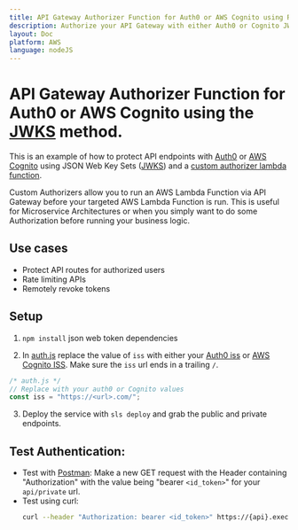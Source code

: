 ```yaml
---
title: API Gateway Authorizer Function for Auth0 or AWS Cognito using RS256 JSON Web Key Sets tokens.
description: Authorize your API Gateway with either Auth0 or Cognito JWKS RS256 tokens.
layout: Doc
platform: AWS
language: nodeJS
---
```

# API Gateway Authorizer Function for Auth0 or AWS Cognito using the [JWKS](https://auth0.com/docs/jwks) method.

This is an example of how to protect API endpoints with [Auth0](https://auth0.com/) or [AWS Cognito](https://aws.amazon.com/cognito/) using JSON Web Key Sets ([JWKS](https://auth0.com/docs/jwks)) and a [custom authorizer lambda function](https://serverless.com/framework/docs/providers/aws/events/apigateway#http-endpoints-with-custom-authorizers).

Custom Authorizers allow you to run an AWS Lambda Function via API Gateway before your targeted AWS Lambda Function is run. This is useful for Microservice Architectures or when you simply want to do some Authorization before running your business logic.


## Use cases

- Protect API routes for authorized users
- Rate limiting APIs
- Remotely revoke tokens

## Setup

1. `npm install` json web token dependencies

2. In [auth.js](auth.js#L10) replace the value of `iss` with either your [Auth0 iss](http://bit.ly/2hoeRXk) or [AWS Cognito ISS](http://amzn.to/2fo77UI). Make sure the `iss` url ends in a trailing `/`.

  ```js
  /* auth.js */
  // Replace with your auth0 or Cognito values
  const iss = "https://<url>.com/";
  ```

3. Deploy the service with `sls deploy` and grab the public and private endpoints.

## Test Authentication:  
-  Test with [Postman](https://chrome.google.com/webstore/detail/postman/fhbjgbiflinjbdggehcddcbncdddomop?hl=en): Make a new GET request with the Header containing "Authorization" with the value being "bearer `<id_token>`" for your `api/private` url.
- Test using curl:
  ```sh
  curl --header "Authorization: bearer <id_token>" https://{api}.execute-api.{region}.amazonaws.com/api/private
  ```

